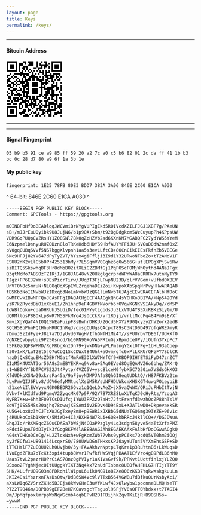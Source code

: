 ```yaml
---
layout: page
title: Keys
permalink: /keys/
---
```


----

#### Bitcoin Address

![bitcoin](/images/btc.png)

****

****

#### Signal Fingerprint

	05 b9 b5 91 ce a9 85 ff 59 20 a2 7c a0 c5 b6 82 01 2c da ff 41 1b b3 bc 0c 28 d7 80 a9 6f 1a 3b 1e

#### My public key

	fingerprint: 1E25 78FB 80E3 BDD7 383A 3A06 846E 2C60 E1CA A030
^
	64-bit:	846E 2C60 E1CA A030
^

	-----BEGIN PGP PUBLIC KEY BLOCK-----
	Comment: GPGTools - https://gpgtools.org

	mQINBFbHfDoBEADlqqJWCVmiBrNYgVUPIgEkd5ROIVcdXZILFJGJ1XBF7g/PAeUN
	sB+/mJJrEuUQyibk9U8JujN6/b1p9OA+Sbm/t92BgDdgkcm5WzCuyupPh4KPpsUW
	VDR9GqPUQpCVZRsHY1Z08SNl7Bk0qZcHZVb2ad6KXnKM7MGABQFC27ydYWS5YYeM
	E6NzpmelDsnyuRUZQDzn8loTRKeHdb6HDYS9HbfAUYYFFiJU+SVGuD0dW2nmf0xZ
	pV0gqCUBqSVvf5NS7bggXlvpnh1aa5s3evLLftCB+8OCnCikEIEsFkfnZb5VBEGe
	6Nc9HFJj82YV647dPyTyZVT/hYsx4giFflji3I9d1Y32URwoNFboZo+tT2ANoV1F
	ESUU2nK2vLlG5b0Pr425313hMyr7L5SqmVV0Cqhz6q0w566G+utlEPOgXPjSv6Rw
	siBITQ5SkswhqBF3Hr8dMoBO2ifXLiG2ZBMfGj1PqFOScFOMjWnOythd4ANaJFgx
	Q3qtMcMo7ABSOzTZ1KjI/1G8JAE48vN2OHkglgcrprdWPnWA8aCRRRx7utnNyTY9
	TJgz+FP6EJ2Wm+sDEsPicrTirw/JUq3T3FjLFwpNU23D/qlrVVGom+vUfbd0XBEV
	UnVT0N8c5mruN+NLO8q8qXSpEWLZrqehaDEi2oi+KwpoXAbSpqNrPvyHHwARAQAB
	tB5Kb3NoIENvbWJzIDxqb3NoLmNvbWJzQG1lLmNvbT6JAjcEEwEKACEFAlbHfDoC
	GwMFCwkIBwMFFQoJCAsFFgIDAQACHgECF4AACgkQhG4sYOHKoDB1YA/+Np542OYd
	yzK7kZRycdBiO1xXbuE1/2h1hnp9eF4GBVfNVorb5rOVqvKGNKVSIAkyDq//cM5P
	IoWBlOoku+cUaDHRUhJSUdiD/fec01MYytLgbdsJu3LxVTU4YB5XxRBKzSiytm/U
	dQRMllosP88OkLpBwR7M5SFkMYq4JsOcCkR/vr1RDjj/vrllMxcPq484Fm9sE/Xf
	BmviXgYQaT4NIOQ15WEaFuipF8sBwhrDHKU/2Gcd5HXYzR90QxyzyZhV2ork2edB
	BQtH58bPhmFQtHhuHRUC1hRqJvoxsgCUUgsQAcpxT89sC3NtD0D497ofqWRE7myR
	7DmuJSzIdFye+J8L7a7DJyUyd07WgH/IfhGNfH1Mi4T//sFUUrbvYDE6f/Ud+XfO
	VgNXEQvbpyUui9P250sncd/b10RN90XoVA5PRtuGjxBpmJceUPy/iOUfn3YxpPc7
	t5Fk0zdQF8WPMD/RgFRbgXnIDn79+jwkDNa+yPLPmlngYGxl0TFg+1bHL93aCpep
	t30v1xK/LuT2Et5jO7uCbQ1SxCDWxt84Uhl+aOvm/gfc6xPlLRKUrQFzFY7SblCR
	hazDjQxSCguEMsZOEHfMGatfMmFAE3DlXW7MYfCf9+KBOP9IHfETSiFyD47znZCT
	ZIzM5K4UXAT3or56A8s3mEBYEKRvq9Nv8a+5Ag0EVsd8OgEQAMVZ6o6bhq/ZAKrQ
	s1+WB0KYfBbTPCVS22Jt4Pytp/4VZC5V+yscBlceM0fybX5C7Q30iw7VSdsGkXO3
	XfdUDkpXSNw29xkrsPa45a/9aFjuyNJMPJAfa8QhGI8eqtUDktQ/rH87FKBVz2tn
	JLyPmWQIJ6FLv8/dOV6efyMMtuqlXsiM5RYsUNFHDLWkcmXHSKGT4uwqPOieybiB
	n21xeNiIlEVWyyxNGK0BEDR26Ovz1q1QeLOvAeZ+jX5vaQWWX/QRiJuFHbItTvjN
	DVkvf+lKIdfVd9PgmqV2ZyqcMk07p9P/92Y7B7XRESLwXUTgKJ0cHyRtz/YzqqA3
	MyFR7K+w+6hh3F09TCsDIUfcjIYWU3PPZzO7aHt7JftFrxnfd3wzhOcZP88hTslV
	Bd9Tj0SS5MSs20ajhq78owwjXESAmiiv2EDvK4D94ExL+XJAT1wD0+DkpevaxkSR
	kU5G+Lox8z3hCJTcXWJGgTxey8m8+p9EWR1xJXBbG5dNUaTGQ6mg393YZE+96v1c
	j4RUUkoCxSb1k9rX/5MiWD+4C3/BXHB4W7RLi+6QB+kbRRcJ4kllCQ+//DGJDWuA
	GhqJIo/rRXMSqcZ6OuCDAEa7bW8jN4COaPPzgly4Lq3sdgn58yve54aTtXrfaPMZ
	oFdciEUpAT0dDIyIk3fGqgBKFW4lABEBAAGJAh8EGAEKAAkFAlbHfDoCGwwACgkQ
	hG4sYOHKoDCYCg/+L2ZlcxNxh+wFgKcmZWb77vhs9ypPC6ks7QcdQ5VT0hm2iOQj
	byJfECfw1+U891414LcqxrSQ/780UWvDGnTHHxsKPJ0ayYUTu45VYXmEhsGSP+SD
	iTTCHYlF7ZuE0UU2LhOUvjb0/3y+FAvAkhvnNptpLTqKre1p3RuYtnB6+LkWuqsD
	iVuEgdZFRu7oTcXt3xpi4tupb8Wvr1PwfkfHWSVqjPBAAT1EfVrc4gB9PdLB6hMQ
	Uaas7tvL2pazrHOPrCiAS78nz0gPVIyr1aX1VsGvf9k/PPKvt1UctfinlxjYLZQO
	BSxoo2FYghNjecOItUUggkYIXT3Nq4kx72nUdFIsbmc8UBOfAHFHLG7HTIjYTT9Y
	SHK/4LLfrUQ9GO3m8PDkqhilW1puL6uik0NG91o8ZXe800zKKB7YqkwXskgkuuLn
	JKI24OsiYszrxnFAsDsOtw/DdB6SW4Vc9lVTTxB564VGWBu7dBfkuOUrKsbyAci/
	aXsLWIq6ZVSrzZXHd5BJEjs8kWvGHeE3uVfKLwf4JxQlwybw1pocnneDLMQHseTF
	PT22T9Q46m/D0PB09gEF2BeH7KOavsgcYTsguol9SFjYV0sOFT0Ybdxx+t7TAGI4
	Om/JpMqfpoxlmrppWxNqWGcmb4oqbEPvH2D1FBijhk2qvTKiEjR+B9OSH5s=
	=ywwW
	-----END PGP PUBLIC KEY BLOCK-----

